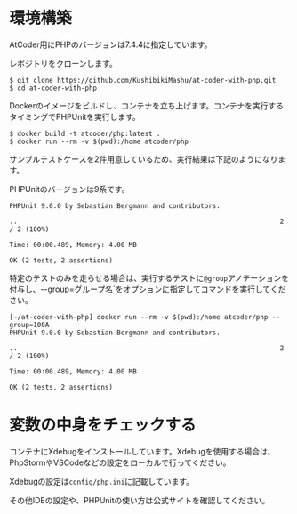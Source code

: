 # 環境構築
AtCoder用にPHPのバージョンは7.4.4に指定しています。

レポジトリをクローンします。

```shell script
$ git clone https://github.com/KushibikiMashu/at-coder-with-php.git
$ cd at-coder-with-php
```

Dockerのイメージをビルドし、コンテナを立ち上げます。コンテナを実行するタイミングでPHPUnitを実行します。

```shell script
$ docker build -t atcoder/php:latest .
$ docker run --rm -v $(pwd):/home atcoder/php
```

サンプルテストケースを2件用意しているため、実行結果は下記のようになります。

PHPUnitのバージョンは9系です。

```
PHPUnit 9.0.0 by Sebastian Bergmann and contributors.

..                                                                  2 / 2 (100%)

Time: 00:00.489, Memory: 4.00 MB

OK (2 tests, 2 assertions)
```

特定のテストのみを走らせる場合は、実行するテストに`@group`アノテーションを付与し、--group=グループ名`をオプションに指定してコマンドを実行してください。

```shell script
[~/at-coder-with-php] docker run --rm -v $(pwd):/home atcoder/php --group=100A
PHPUnit 9.0.0 by Sebastian Bergmann and contributors.

..                                                                  2 / 2 (100%)

Time: 00:00.489, Memory: 4.00 MB

OK (2 tests, 2 assertions)
```

# 変数の中身をチェックする
コンテナにXdebugをインストールしています。Xdebugを使用する場合は、PhpStormやVSCodeなどの設定をローカルで行ってください。

Xdebugの設定は`config/php.ini`に記載しています。

その他IDEの設定や、PHPUnitの使い方は公式サイトを確認してください。
